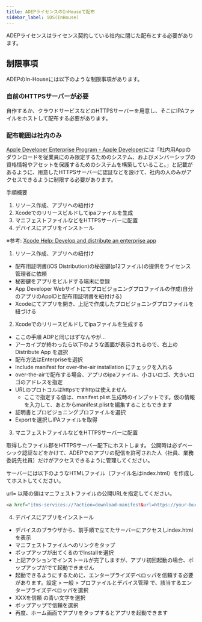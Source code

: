 ```yaml
---
title: ADEPライセンスのInHouseで配布
sidebar_label: iOS(InHouse)
---
```


ADEPライセンスはライセンス契約している社内に閉じた配布とする必要があります。

## 制限事項
ADEPのIn-Houseには以下のような制限事項があります。

### 自前のHTTPSサーバーが必要
自作するか、クラウドサービスなどのHTTPSサーバーを用意し、そこにIPAファイルをホストして配布する必要があります。



### 配布範囲は社内のみ
[Apple Developer Enterprise Program - Apple Developer](https://developer.apple.com/jp/programs/enterprise/)には「社内用Appのダウンロードを従業員にのみ限定するためのシステム、およびメンバーシップの資格情報やアセットを保護するためのシステムを構築していること。」と記載があるように、用意したHTTPSサーバーに認証などを設けて、社内の人のみがアクセスできるように制限する必要があります。


手順概要


1. リソース作成、アプリへの紐付け
2. Xcodeでのリリースビルドしてipaファイルを生成
3. マニフェストファイルなどをHTTPSサーバーに配置
4. デバイスにアプリをインストール


※​​​​​​​参考: [Xcode Help: Develop and distribute an enterprise app](https://help.apple.com/xcode/mac/current/#/devba5e7054d)

1. リソース作成、アプリへの紐付け


 - 配布用証明書(iOS Distribution)の秘密鍵(p12ファイル)の提供をライセンス管理者に依頼
 - 秘密鍵をアプリをビルドする端末に登録
 - App Developer Webサイトにてプロビジョニングプロファイルの作成(自分のアプリのAppIDと配布用証明書を紐付ける)
 - Xcodeにてアプリを開き、上記で作成したプロビジョニングプロファイルを紐づける

2. Xcodeでのリリースビルドしてipaファイルを生成する

 - ここの手順 ADPと同じはずなんやが...
 - アーカイブが終わったら以下のような画面が表示されるので、右上の Distribute App を選択
 - 配布方法はEnterpriseを選択
 - Include manifest for over-the-air installation にチェックを入れる
 -  over-the-airで配布する場合、アプリのipaファイル、小さいロゴ、大きいロゴのアドレスを指定
   - URLのプロトコルはhttpsですhttpは使えません
     - ここで指定する値は、manifest.plist.生成時のインプットです。仮の情報を入力して、あとからmanifest.plistを編集することもできます
 -  証明書とプロビジョニングプロファイルを選択
 - Exportを選択しIPAファイルを取得

3. マニフェストファイルなどをHTTPSサーバーに配置

取得したファイル郡をHTTPSサーバー配下にホストします。
公開時は必ずベーシック認証などをかけて、ADEPでのアプリの配信を許可された人（社員、業務委託先社員）だけがアクセスできるように管理してください。



サーバーには以下のようなHTMLファイル（ファイル名はindex.html）を作成してホストしてください。

url= 以降の値はマニフェストファイルの公開URLを指定してください。

```html
<a href="itms-services://?action=download-manifest&url=https://your-bucket-url/manifest.plist">ダウンロード</a>
```

4. デバイスにアプリをインストール


- デバイスのブラウザから、前手順で立てたサーバーにアクセスしindex.htmlを表示
- マニフェストファイルへのリンクをタップ
- ポップアップが出てくるのでInstallを選択
- 上記アクションでインストールが完了しますが、アプリ初回起動の場合、ポップアップがでて起動できません
- 起動できるようにするために、エンタープライズデベロッパを信頼する必要があります。設定 > 一般 > プロファイルとデバイス管理 で、該当するエンタープライズデベロッパを選択
- XXXを信頼 の青い文字を選択
- ポップアップで信頼を選択
- 再度、ホーム画面でアプリをタップするとアプリを起動できます
